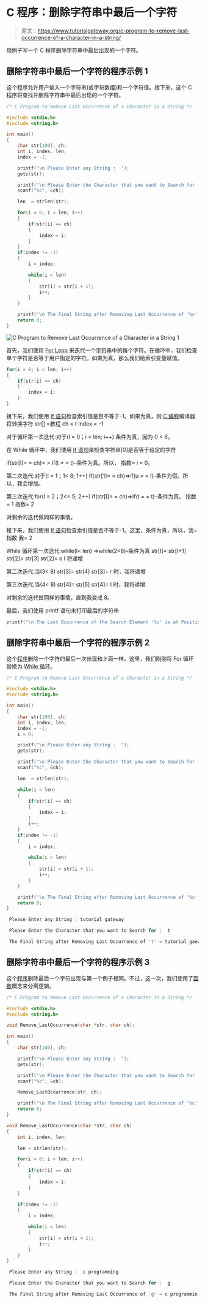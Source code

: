 # C 程序：删除字符串中最后一个字符

> 原文：<https://www.tutorialgateway.org/c-program-to-remove-last-occurrence-of-a-character-in-a-string/>

用例子写一个 C 程序删除字符串中最后出现的一个字符。

## 删除字符串中最后一个字符的程序示例 1

这个程序允许用户输入一个字符串(或字符数组)和一个字符值。接下来，这个 C 程序将查找并删除字符串中最后出现的一个字符。

```c
/* C Program to Remove Last Occurrence of a Character in a String */

#include <stdio.h>
#include <string.h>

int main()
{
  	char str[100], ch;
  	int i, index, len;
  	index = -1;

  	printf("\n Please Enter any String :  ");
  	gets(str);

  	printf("\n Please Enter the Character that you want to Search for :  ");
  	scanf("%c", &ch);

	len  = strlen(str);

  	for(i = 0; i < len; i++)
  	{
  		if(str[i] == ch)  
		{
  			index = i;	
 		}
	}
    if(index != -1)
  	{ 		
  		i = index;

	  	while(i < len)
  		{
  			str[i] = str[i + 1];
			i++;  
		}
	}

	printf("\n The Final String after Removing Last Occurrence of '%c' = %s ", ch, str);	
  	return 0;
}
```

![C Program to Remove Last Occurrence of a Character in a String 1](img/6a0b63267067fe2e9799977f309ae82e.png)

首先，我们使用 [For Loop](https://www.tutorialgateway.org/for-loop-in-c-programming/) 来迭代一个[字符串](https://www.tutorialgateway.org/c-string/)中的每个字符。在循环中，我们检查单个字符是否等于用户指定的字符。如果为真，那么我们给索引变量赋值。

```c
for(i = 0; i < len; i++)
{
	if(str[i] == ch)  
	{
		index = i;  	
	}
}
```

接下来，我们使用 [If 语句](https://www.tutorialgateway.org/if-statement-in-c/)检查索引值是否不等于-1。如果为真，则 [C 编程](https://www.tutorialgateway.org/c-programming/)编译器将转换字符
str[] =教程
ch = t
Index = -1

对于循环第一次迭代:对于(I = 0；i < len; i++)
条件为真，因为 0 < 8。

在 While 循环中，我们使用 [If 语句](https://www.tutorialgateway.org/if-statement-in-c/)来检查字符串[0]是否等于给定的字符

if(str[I]= = ch)= > if(t = = t)–条件为真。所以，
指数= i = 0。

第二次迭代:对于(I = 1；1< 8; 1++)
if(str[1]= = ch)=>if(u = = l)–条件为假。所以，我会增加。

第三次迭代:for(I = 2；2<= 5; 2++)
if(str[I]= = ch)=>if(t = = t)–条件为真。
指数= 1
指数= 2

对剩余的迭代做同样的事情。

接下来，我们使用 [If 语句](https://www.tutorialgateway.org/if-statement-in-c/)检查索引值是否不等于-1。这里，条件为真，所以，我=指数
我= 2

While 循环第一次迭代:while(I< len)
=>while(2<8)–条件为真
str[I]= str[I+1]
str[2]= str[3]
str[2]= o
I 将递增

第二次迭代:当(3< 8)
str[3]= str[4]
str[3]= r
时，我将递增

第三次迭代:当(4< 8)
str[4]= str[5]
str[4]= I
时，我将递增

对剩余的迭代做同样的事情，直到我变成 8。

最后，我们使用 printf 语句来打印最后的字符串

```c
printf("\n The Last Occurrence of the Search Element '%c' is at Position %d ", ch, i + 1);
```

## 删除字符串中最后一个字符的程序示例 2

这个[程序](https://www.tutorialgateway.org/c-programming-examples/)删除一个字符的最后一次出现和上面一样。这里，我们刚刚将 For 循环替换为 [While 循环](https://www.tutorialgateway.org/while-loop-in-c/)。

```c
/* C Program to Remove Last Occurrence of a Character in a String */

#include <stdio.h>
#include <string.h>

int main()
{
  	char str[100], ch;
  	int i, index, len;
  	index = -1;
  	i = 0;

  	printf("\n Please Enter any String :  ");
  	gets(str);

  	printf("\n Please Enter the Character that you want to Search for :  ");
  	scanf("%c", &ch);

	len  = strlen(str);

  	while(i < len)
  	{
  		if(str[i] == ch)  
		{
  			index = i;	
 		}
 		i++;
	}
    if(index != -1)
  	{ 		
  		i = index;

	  	while(i < len)
  		{
  			str[i] = str[i + 1];
			i++;  
		}
	}

	printf("\n The Final String after Removing Last Occurrence of '%c' = %s ", ch, str);	
  	return 0;
}
```

```c
 Please Enter any String : tutorial gateway

 Please Enter the Character that you want to Search for :  t

 The Final String after Removing Last Occurrence of 't' = tutorial gaeway
```

## 删除字符串中最后一个字符的程序示例 3

这个[程序](https://www.tutorialgateway.org/c-programming-examples/)删除最后一个字符出现与第一个例子相同。不过，这一次，我们使用了[函数](https://www.tutorialgateway.org/functions-in-c/)概念来分离逻辑。

```c
/* C Program to Remove Last Occurrence of a Character in a String */

#include <stdio.h>
#include <string.h>

void Remove_LastOccurrence(char *str, char ch);

int main()
{
  	char str[100], ch;

  	printf("\n Please Enter any String :  ");
  	gets(str);

  	printf("\n Please Enter the Character that you want to Search for :  ");
  	scanf("%c", &ch);

	Remove_LastOccurrence(str, ch);

	printf("\n The Final String after Removing Last Occurrence of '%c' = %s ", ch, str);	
  	return 0;
}

void Remove_LastOccurrence(char *str, char ch)
{
	int i, index, len;

	len = strlen(str);

	for(i = 0; i < len; i++)
  	{
  		if(str[i] == ch)  
		{
  			index = i;	
 		}
	}

    if(index != -1)
  	{ 		
  		i = index;

	  	while(i < len)
  		{
  			str[i] = str[i + 1];
			i++;  
		}
	}
}
```

```c
 Please Enter any String :  c programming

 Please Enter the Character that you want to Search for :  g

 The Final String after Removing Last Occurrence of 'g' = c programmin
```